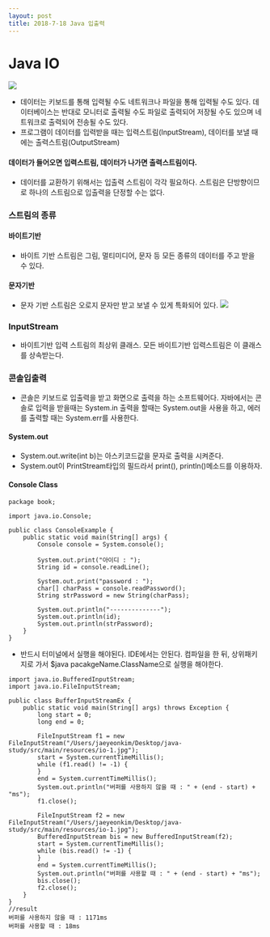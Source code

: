 ```yaml
---
layout: post
title: 2018-7-18 Java 입출력
---
```


Java IO
==

![](/Users/jaeyeonkim/Downloads/io-1.jpg)

- 데이터는 키보드를 통해 입력될 수도 네트워크나 파일을 통해 입력될 수도 있다. 데이터베이스는 반대로 모니터로 출력될 수도 파일로 출력되어 저장될 수도 있으며 네트워크로 출력되어 전송될 수도 있다.
- 프로그램이 데이터를 입력받을 때는 입력스트림(InputStream), 데이터를 보낼 때에는 출력스트림(OutputStream)
#### 데이터가 들어오면 입력스트림, 데이터가 나가면 출력스트림이다.

- 데이터를 교환하기 위해서는 입출력 스트림이 각각 필요하다. 스트림은 단방향이므로 하나의 스트림으로 입출력을 단정할 수는 없다.

### 스트림의 종류

#### 바이트기반
- 바이트 기반 스트림은 그림, 멀티미디어, 문자 등 모든 종류의 데이터를 주고 받을 수 있다.
#### 문자기반
- 문자 기반 스트림은 오로지 문자만 받고 보낼 수 있게 특화되어 있다.
![](/Users/jaeyeonkim/Downloads/io-2.jpg)

### InputStream
- 바이트기반 입력 스트림의 최상위 클래스. 모든 바이트기반 입력스트림은 이 클래스를 상속받는다.



### 콘솔입출력

- 콘솔은 키보드로 입출력을 받고 화면으로 출력을 하는 소프트웨어다. 자바에서는 콘솔로 입력을 받을때는 System.in 출력을 할때는 System.out을 사용을 하고, 에러를 출력할 때는 System.err를 사용한다.

#### System.out
- System.out.write(int b)는 아스키코드값을 문자로 출력을 시켜준다.
- System.out이 PrintStream타입의 필드라서 print(), println()메소드를 이용하자.

#### Console Class

```
package book;

import java.io.Console;

public class ConsoleExample {
    public static void main(String[] args) {
        Console console = System.console();

        System.out.print("아이디 : ");
        String id = console.readLine();

        System.out.print("password : ");
        char[] charPass = console.readPassword();
        String strPassword = new String(charPass);

        System.out.println("--------------");
        System.out.println(id);
        System.out.println(strPassword);
    }
}

```
- 반드시 터미널에서 실행을 해야된다. IDE에서는 안된다. 컴파일을 한 뒤, 상위패키지로 가서 $java pacakgeName.ClassName으로 실행을 해야한다.


```
import java.io.BufferedInputStream;
import java.io.FileInputStream;

public class BufferInputStreamEx {
    public static void main(String[] args) throws Exception {
        long start = 0;
        long end = 0;

        FileInputStream f1 = new FileInputStream("/Users/jaeyeonkim/Desktop/java-study/src/main/resources/io-1.jpg");
        start = System.currentTimeMillis();
        while (f1.read() != -1) {
        }
        end = System.currentTimeMillis();
        System.out.println("버퍼를 사용하지 않을 때 : " + (end - start) + "ms");
        f1.close();

        FileInputStream f2 = new FileInputStream("/Users/jaeyeonkim/Desktop/java-study/src/main/resources/io-1.jpg");
        BufferedInputStream bis = new BufferedInputStream(f2);
        start = System.currentTimeMillis();
        while (bis.read() != -1) {
        }
        end = System.currentTimeMillis();
        System.out.println("버퍼를 사용할 때 : " + (end - start) + "ms");
        bis.close();
        f2.close();
    }
}
//result
버퍼를 사용하지 않을 때 : 1171ms
버퍼를 사용할 때 : 18ms
```
